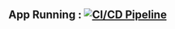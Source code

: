 ## App Running : [![CI/CD Pipeline](https://github.com/I-shie/GA-Node-App/actions/workflows/cicd.yml/badge.svg)](https://github.com/I-shie/GA-Node-App/actions/workflows/cicd.yml)
